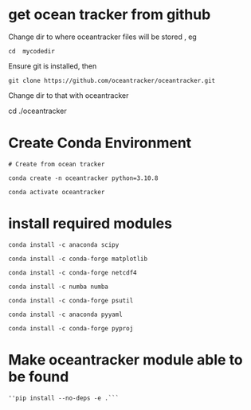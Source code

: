 
# get ocean tracker from github

Change dir to where oceantracker files will be stored , eg 

``cd  mycodedir``

Ensure git is installed, then 

``git clone https://github.com/oceantracker/oceantracker.git``

Change dir to that with oceantracker

cd ./oceantracker


# Create Conda Environment 

    # Create from ocean tracker 

            
``conda create -n oceantracker python=3.10.8``

``conda activate oceantracker``

# install required modules

``conda install -c anaconda scipy``

``conda install -c conda-forge matplotlib``

``conda install -c conda-forge netcdf4``

``conda install -c numba numba``

``conda install -c conda-forge psutil``

``conda install -c anaconda pyyaml``

``conda install -c conda-forge pyproj``




# Make  oceantracker module able to be found

    ''pip install --no-deps -e .```